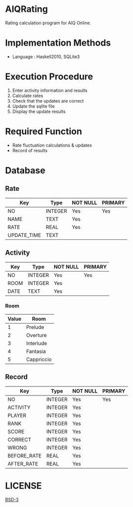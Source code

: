 # AIQRating

Rating calculation program for AIQ Online.

# Implementation Methods
* Language : Haskell2010, SQLite3

# Execution Procedure
1. Enter activity information and results
2. Calculate rates
3. Check that the updates are correct
4. Update the sqlite file
5. Display the update results

# Required Function
* Rate fluctuation calculations & updates
* Record of results

# Database

## Rate

|Key|Type|NOT NULL|PRIMARY|
|-|-|-|-|
|NO|INTEGER|Yes|Yes|
|NAME|TEXT|Yes||
|RATE|REAL|Yes||
|UPDATE_TIME|TEXT|||


## Activity

|Key|Type|NOT NULL|PRIMARY|
|-|-|-|-|
|NO|INTEGER|Yes|Yes|
|ROOM|INTEGER|Yes||
|DATE|TEXT|Yes||


### Room
|Value|Room|
|-|-|
|1|Prelude|
|2|Overture|
|3|Interlude|
|4|Fantasia|
|5|Cappriccio|


## Record

|Key|Type|NOT NULL|PRIMARY|
|-|-|-|-|
|NO|INTEGER|Yes|Yes|
|ACTIVITY|INTEGER|Yes||
|PLAYER|INTEGER|Yes||
|RANK|INTEGER|Yes||
|SCORE|INTEGER|Yes||
|CORRECT|INTEGER|Yes||
|WRONG|INTEGER|Yes||
|BEFORE_RATE|REAL|Yes||
|AFTER_RATE|REAL|Yes||


# LICENSE
[BSD-3](LICENSE)
